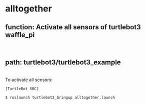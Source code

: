 # alltogether
<h2> function: Activate all sensors of turtlebot3 waffle_pi </h2>
<br>
<h2> path: turtlebot3/turtlebot3_example </h2>
<br>
To activate all sensors:
<pre><code>[TurtleBot SBC] <br>
$ roslaunch turtlebot3_bringup alltogether.launch
</code></pre>
